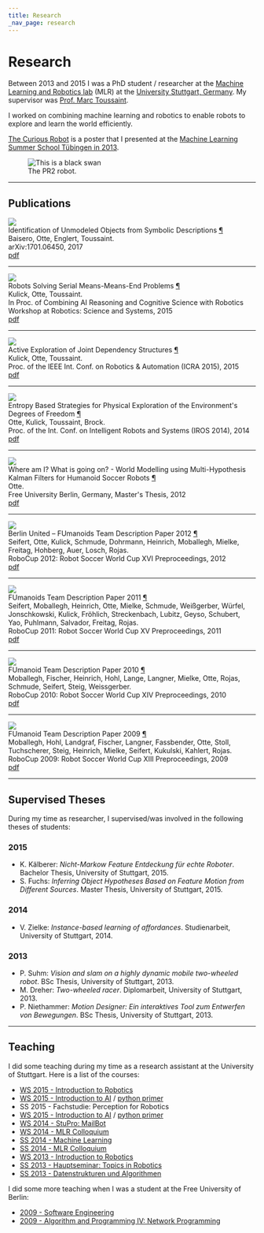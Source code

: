 ```yaml
---
title: Research
_nav_page: research
---
```


# Research

Between 2013 and 2015 I was a PhD student / researcher at the
[Machine Learning and Robotics lab](http://www.ipvs.uni-stuttgart.de/abteilungen/mlr/) (MLR)
at  the [University Stuttgart, Germany](http://www.uni-stuttgart.de).
My supervisor was [Prof. Marc Toussaint](https://www.user.tu-berlin.de/mtoussai/).

I worked on combining machine learning and robotics to enable robots to explore and learn the world efficiently.

[The Curious Robot](tcr.html) is a poster that I presented at the [Machine Learning
Summer School Tübingen in 2013](http://mlss.tuebingen.mpg.de/2013/2013/index.html).

<figure>
  <img alt="This is a black swan" src="/static/images/tcr/livingroom.jpg" />
  <figcaption>The PR2 robot.</figcaption>
</figure>

---

## <a name="publications"></a>Publications

  <a name="baisero2017identification"></a>
  <aside>
    <a href="/static/pdfs/baisero2017identification.pdf">
      <img src="/static/pdfs/baisero2017identification.png" />
    </a>
  </aside>
  <div class="paper-title">
    Identification of Unmodeled Objects from Symbolic Descriptions
    <a href="#baisero2017identification">¶</a>
  </div>
  <div class="paper-author">
    Baisero, Otte, Englert, Toussaint.
  </div>
  <div class="paper-rest">
    arXiv:1701.06450, 2017
  </div>
  <div class="paper-links">
    <a href="/static/pdfs/baisero2017identification.pdf">pdf</a>
  </div>
  <div style="clear: both;"></div>

---

  <a name="kulick2015robots"></a>
  <aside>
    <a href="/static/pdfs/kulick2015robots.pdf">
      <img src="/static/pdfs/kulick2015robots.png" />
    </a>
  </aside>
  <div class="paper-title">
    Robots Solving Serial Means-Means-End Problems
    <a href="#kulick2015robots">¶</a>
  </div>
  <div class="paper-author">
    Kulick, Otte, Toussaint.
  </div>
  <div class="paper-rest">
    In Proc. of Combining AI Reasoning and Cognitive Science with Robotics Workshop at Robotics: Science and Systems, 2015 
  </div>
  <div class="paper-links">
    <a href="/static/pdfs/kulick2015robots.pdf">pdf</a>
  </div>
  <div style="clear: both;"></div>

---

  <a name="kulick2015active"></a>
  <aside>
    <a href="/static/pdfs/kulick2015active.pdf">
      <img src="/static/pdfs/kulick2015active.png" />
    </a>
  </aside>
  <div class="paper-title">
    Active Exploration of Joint Dependency Structures
    <a href="#kulick2015active">¶</a>
  </div>
  <div class="paper-author">
    Kulick, Otte, Toussaint.
  </div>
  <div class="paper-rest">
    Proc. of the IEEE Int. Conf. on Robotics & Automation (ICRA 2015), 2015
  </div>
  <div class="paper-links">
    <a href="/static/pdfs/kulick2015active.pdf">pdf</a>
  </div>
  <div style="clear: both;"></div>

---

  <a name="otte2014entropy"></a>
  <aside>
    <a href="/static/pdfs/otte2014entropy.pdf">
      <img src="/static/pdfs/otte2014entropy.png" />
    </a>
  </aside>
  <div class="paper-title">
    Entropy Based Strategies for Physical Exploration of the Environment's Degrees of Freedom
    <a href="#otte2014entropy">¶</a>
  </div>
  <div class="paper-author">
    Otte, Kulick, Toussaint, Brock.
  </div>
  <div class="paper-rest">
    Proc. of the Int. Conf. on Intelligent Robots and Systems (IROS 2014), 2014
  </div>
  <div class="paper-links">
    <a href="/static/pdfs/otte2014entropy.pdf">pdf</a>
  </div>
  <div style="clear: both;"></div>

---

  <a name="Otte2012Master"></a>
  <aside>
    <a href="/static/pdfs/Otte2012Master.pdf">
      <img src="/static/pdfs/Otte2012Master.png" />
    </a>
  </aside>
  <div class="paper-title">
    Where am I? What is going on? - World Modelling using Multi-Hypothesis Kalman Filters for Humanoid Soccer Robots
    <a href="#Otte2012Master">¶</a>
  </div>
  <div class="paper-author">
    Otte.
  </div>
  <div class="paper-rest">
    Free University Berlin, Germany, Master's Thesis, 2012 
  </div>
  <div class="paper-links">
    <a href="/static/pdfs/Otte2012Master.pdf">pdf</a>
  </div>
  <div style="clear: both;"></div>

---

  <a name="FumanoidsTDP2012"></a>
  <aside>
    <a href="/static/pdfs/FumanoidsTDP2012.pdf">
      <img src="/static/pdfs/FumanoidsTDP2012.png" />
    </a>
  </aside>
  <div class="paper-title">
    Berlin United – FUmanoids Team Description Paper 2012
    <a href="#FumanoidsTDP2012">¶</a>
  </div>
  <div class="paper-author">
    Seifert, Otte, Kulick, Schmude, Dohrmann, Heinrich, Moballegh, Mielke, Freitag, Hohberg, Auer, Losch, Rojas.
  </div>
  <div class="paper-rest">
    RoboCup 2012: Robot Soccer World Cup XVI Preproceedings, 2012
  </div>
  <div class="paper-links">
    <a href="/static/pdfs/FumanoidsTDP2012.pdf">pdf</a>
  </div>
  <div style="clear: both;"></div>

---

  <a name="FumanoidsTDP2011"></a>
  <aside>
    <a href="/static/pdfs/FumanoidsTDP2011.pdf">
      <img src="/static/pdfs/FumanoidsTDP2011.png" />
    </a>
  </aside>
  <div class="paper-title">
    FUmanoids Team Description Paper 2011
    <a href="#FumanoidsTDP2011">¶</a>
  </div>
  <div class="paper-author">
  Seifert, Moballegh, Heinrich, Otte, Mielke, Schmude, Weißgerber, Würfel, Jonschkowski, Kulick, Fröhlich, Streckenbach, Lubitz, Geyso, Schubert, Yao, Puhlmann, Salvador, Freitag, Rojas.
  </div>
  <div class="paper-rest">
    RoboCup 2011: Robot Soccer World Cup XV Preproceedings, 2011 
  </div>
  <div class="paper-links">
    <a href="/static/pdfs/FumanoidsTDP2011.pdf">pdf</a>
  </div>
  <div style="clear: both;"></div>

---

  <a name="FumanoidsTDP2010"></a>
  <aside>
    <a href="/static/pdfs/FumanoidsTDP2010.pdf">
      <img src="/static/pdfs/FumanoidsTDP2010.png" />
    </a>
  </aside>
  <div class="paper-title">
    FUmanoid Team Description Paper 2010
    <a href="#FumanoidsTDP2010">¶</a>
  </div>
  <div class="paper-author">
  Moballegh, Fischer, Heinrich, Hohl, Lange, Langner, Mielke, Otte, Rojas, Schmude, Seifert, Steig, Weissgerber.
  </div>
  <div class="paper-rest">
    RoboCup 2010: Robot Soccer World Cup XIV Preproceedings, 2010 
  </div>
  <div class="paper-links">
    <a href="/static/pdfs/FumanoidsTDP2010.pdf">pdf</a>
  </div>
  <div style="clear: both;"></div>

---

  <a name="FumanoidsTDP2009"></a>
  <aside>
    <a href="/static/pdfs/FumanoidsTDP2009.pdf">
      <img src="/static/pdfs/FumanoidsTDP2009.png" />
    </a>
  </aside>
  <div class="paper-title">
    FUmanoid Team Description Paper 2009
    <a href="#FumanoidsTDP2009">¶</a>
  </div>
  <div class="paper-author">
Moballegh, Hohl, Landgraf, Fischer, Langner, Fassbender, Otte, Stoll, Tuchscherer, Steig, Heinrich, Mielke, Seifert, Kukulski, Kahlert, Rojas.
  </div>
  <div class="paper-rest">
    RoboCup 2009: Robot Soccer World Cup XIII Preproceedings, 2009 
  </div>
  <div class="paper-links">
    <a href="/static/pdfs/FumanoidsTDP2009.pdf">pdf</a>
  </div>

---

## <a name="supervised"></a>Supervised Theses

During my time as researcher, I supervised/was involved in the following theses of students:

### 2015

- K. Kälberer: *Nicht-Markow Feature Entdeckung für echte Roboter*. Bachelor Thesis, University of Stuttgart, 2015.
- S. Fuchs: *Inferring Object Hypotheses Based on Feature Motion from Different Sources*. Master Thesis, University of Stuttgart, 2015.

### 2014

- V. Zielke: *Instance-based learning of affordances*. Studienarbeit, University of Stuttgart, 2014.

### 2013

- P. Suhm: *Vision and slam on a highly dynamic mobile two-wheeled robot*. BSc Thesis, University of Stuttgart, 2013.
- M. Dreher: *Two-wheeled racer*. Diplomarbeit, University of Stuttgart, 2013.
- P. Niethammer: *Motion Designer: Ein interaktives Tool zum Entwerfen von Bewegungen*. BSc Thesis, University of Stuttgart, 2013.

---

## <a name="teaching"></a>Teaching
I did some teaching during my time as a research assistant at the University of
Stuttgart.
Here is a list of the courses:

* [WS 2015 - Introduction to Robotics](https://ipvs.informatik.uni-stuttgart.de/mlr/teaching/robotics/)
* [WS 2015 - Introduction to AI](https://ipvs.informatik.uni-stuttgart.de/mlr/marc/teaching/15-ArtificialIntelligence/) / [python primer](https://github.com/sotte/ai_class_python_intro)
* SS 2015 - Fachstudie: Perception for Robotics
* [WS 2015 - Introduction to AI](https://ipvs.informatik.uni-stuttgart.de/mlr/marc/teaching/14-ArtificialIntelligence/) / [python primer](https://github.com/sotte/ai_class_python_intro)
* [WS 2014 - StuPro: MailBot](http://www.ipvs.uni-stuttgart.de/abteilungen/mlr/lehre/lehrveranstaltungen/ss14/Studienprojekt_Mailbot.html)
* [WS 2014 - MLR Colloquium](http://ipvs.informatik.uni-stuttgart.de/mlr/colloquia/)
* [SS 2014 - Machine Learning](http://ipvs.informatik.uni-stuttgart.de/mlr/marc/teaching/14-MachineLearning/)
* [SS 2014 - MLR Colloquium](http://ipvs.informatik.uni-stuttgart.de/mlr/colloquia/)
* [WS 2013 - Introduction to Robotics](http://ipvs.informatik.uni-stuttgart.de/mlr/marc/teaching/13-Robotics/)
* [SS 2013 - Hauptseminar: Topics in Robotics](http://ipvs.informatik.uni-stuttgart.de/mlr/teaching/13-SeminarRobotics/)
* [SS 2013 - Datenstrukturen und Algorithmen](http://www.vis.uni-stuttgart.de/lehre/dsa2013)

I did some more teaching when I was a student at the Free University of Berlin:

* [2009 - Software Engineering](http://www.inf.fu-berlin.de/w/SE/VorlesungSoftwaretechnik2009)
* [2009 - Algorithm and Programming IV: Network Programming](https://www.inf.fu-berlin.de/lehre/WS09/alpv/)
